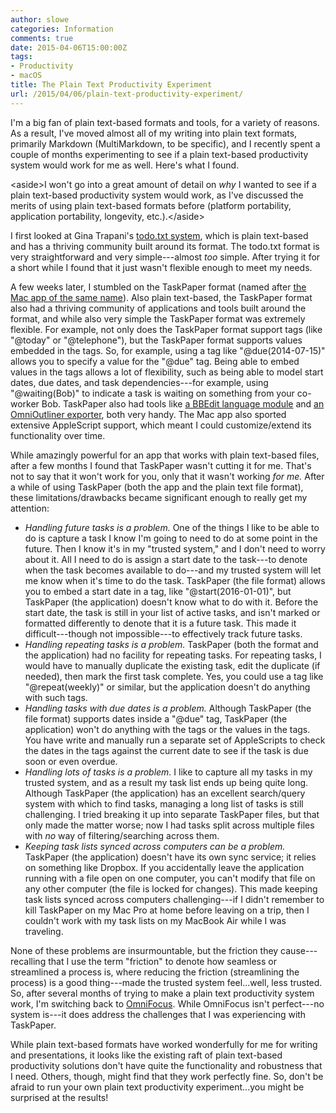```yaml
---
author: slowe
categories: Information
comments: true
date: 2015-04-06T15:00:00Z
tags:
- Productivity
- macOS
title: The Plain Text Productivity Experiment
url: /2015/04/06/plain-text-productivity-experiment/
---
```


I'm a big fan of plain text-based formats and tools, for a variety of reasons. As a result, I've moved almost all of my writing into plain text formats, primarily Markdown (MultiMarkdown, to be specific), and I recently spent a couple of months experimenting to see if a plain text-based productivity system would work for me as well. Here's what I found.

&lt;aside&gt;I won't go into a great amount of detail on _why_ I wanted to see if a plain text-based productivity system would work, as I've discussed the merits of using plain text-based formats before (platform portability, application portability, longevity, etc.).&lt;/aside&gt;

I first looked at Gina Trapani's [todo.txt system][link-1], which is plain text-based and has a thriving community built around its format. The todo.txt format is very straightforward and very simple---almost _too_ simple. After trying it for a short while I found that it just wasn't flexible enough to meet my needs.

A few weeks later, I stumbled on the TaskPaper format (named after [the Mac app of the same name][link-2]). Also plain text-based, the TaskPaper format also had a thriving community of applications and tools built around the format, and while also very simple the TaskPaper format was extremely flexible. For example, not only does the TaskPaper format support tags (like "@today" or "@telephone"), but the TaskPaper format supports values embedded in the tags. So, for example, using a tag like "@due(2014-07-15)" allows you to specify a value for the "@due" tag. Being able to embed values in the tags allows a lot of flexibility, such as being able to model start dates, due dates, and task dependencies---for example, using "@waiting(Bob)" to indicate a task is waiting on something from your co-worker Bob. TaskPaper also had tools like [a BBEdit language module][link-3] and [an OmniOutliner exporter][link-4], both very handy. The Mac app also sported extensive AppleScript support, which meant I could customize/extend its functionality over time.

While amazingly powerful for an app that works with plain text-based files, after a few months I found that TaskPaper wasn't cutting it for me. That's not to say that it won't work for you, only that it wasn't working _for me._ After a while of using TaskPaper (both the app and the plain text file format), these limitations/drawbacks became significant enough to really get my attention:

* _Handling future tasks is a problem._ One of the things I like to be able to do is capture a task I know I'm going to need to do at some point in the future. Then I know it's in my "trusted system," and I don't need to worry about it. All I need to do is assign a start date to the task---to denote when the task becomes available to do---and my trusted system will let me know when it's time to do the task. TaskPaper (the file format) allows you to embed a start date in a tag, like "@start(2016-01-01)", but TaskPaper (the application) doesn't know what to do with it. Before the start date, the task is still in your list of active tasks, and isn't marked or formatted differently to denote that it is a future task. This made it difficult---though not impossible---to effectively track future tasks.
* _Handling repeating tasks is a problem._ TaskPaper (both the format and the application) had no facility for repeating tasks. For repeating tasks, I would have to manually duplicate the existing task, edit the duplicate (if needed), then mark the first task complete. Yes, you could use a tag like "@repeat(weekly)" or similar, but the application doesn't do anything with such tags.
* _Handling tasks with due dates is a problem._ Although TaskPaper (the file format) supports dates inside a "@due" tag, TaskPaper (the application) won't do anything with the tags or the values in the tags. You have write and manually run a separate set of AppleScripts to check the dates in the tags against the current date to see if the task is due soon or even overdue.
* _Handling lots of tasks is a problem._ I like to capture all my tasks in my trusted system, and as a result my task list ends up being quite long. Although TaskPaper (the application) has an excellent search/query system with which to find tasks, managing a long list of tasks is still challenging. I tried breaking it up into separate TaskPaper files, but that only made the matter worse; now I had tasks split across multiple files with _no_ way of filtering/searching across them.
* _Keeping task lists synced across computers can be a problem._ TaskPaper (the application) doesn't have its own sync service; it relies on something like Dropbox. If you accidentally leave the application running with a file open on one computer, you can't modify that file on any other computer (the file is locked for changes). This made keeping task lists synced across computers challenging---if I didn't remember to kill TaskPaper on my Mac Pro at home before leaving on a trip, then I couldn't work with my task lists on my MacBook Air while I was traveling.

None of these problems are insurmountable, but the friction they cause---recalling that I use the term "friction" to denote how seamless or streamlined a process is, where reducing the friction (streamlining the process) is a good thing---made the trusted system feel...well, less trusted. So, after several months of trying to make a plain text productivity system work, I'm switching back to [OmniFocus][link-5]. While OmniFocus isn't perfect---no system is---it does address the challenges that I was experiencing with TaskPaper.

While plain text-based formats have worked wonderfully for me for writing and presentations, it looks like the existing raft of plain text-based productivity solutions don't have quite the functionality and robustness that I need. Others, though, might find that they work perfectly fine. So, don't be afraid to run your own plain text productivity experiment...you might be surprised at the results!

[link-1]: http://todotxt.com
[link-2]: http://www.hogbaysoftware.com/products/taskpaper
[link-3]: http://code.google.com/p/taskpaper-bbedit/
[link-4]: https://github.com/psidnell/oo2taskpaper
[link-5]: http://www.omnigroup.com/omnifocus/

